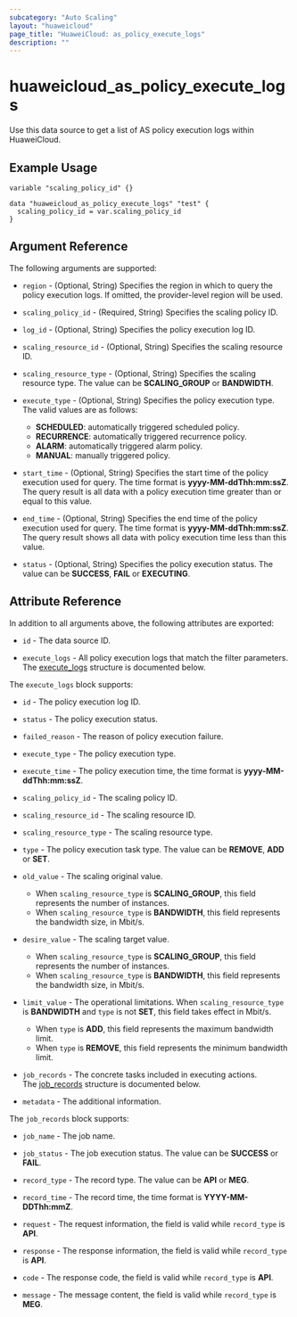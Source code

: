 ```yaml
---
subcategory: "Auto Scaling"
layout: "huaweicloud"
page_title: "HuaweiCloud: as_policy_execute_logs"
description: ""
---
```


# huaweicloud_as_policy_execute_logs

Use this data source to get a list of AS policy execution logs within HuaweiCloud.

## Example Usage

```hcl
variable "scaling_policy_id" {}

data "huaweicloud_as_policy_execute_logs" "test" {
  scaling_policy_id = var.scaling_policy_id
}
```

## Argument Reference

The following arguments are supported:

* `region` - (Optional, String) Specifies the region in which to query the policy execution logs.
  If omitted, the provider-level region will be used.

* `scaling_policy_id` - (Required, String) Specifies the scaling policy ID.

* `log_id` - (Optional, String) Specifies the policy execution log ID.

* `scaling_resource_id` - (Optional, String) Specifies the scaling resource ID.

* `scaling_resource_type` - (Optional, String) Specifies the scaling resource type.
  The value can be **SCALING_GROUP** or **BANDWIDTH**.

* `execute_type` - (Optional, String) Specifies the policy execution type.  
  The valid values are as follows:
  + **SCHEDULED**: automatically triggered scheduled policy.
  + **RECURRENCE**: automatically triggered recurrence policy.
  + **ALARM**: automatically triggered alarm policy.
  + **MANUAL**: manually triggered policy.

* `start_time` - (Optional, String) Specifies the start time of the policy execution used for query. The time format is
  **yyyy-MM-ddThh:mm:ssZ**.  
  The query result is all data with a policy execution time greater than or equal to this value.

* `end_time` - (Optional, String) Specifies the end time of the policy execution used for query. The time format is
  **yyyy-MM-ddThh:mm:ssZ**.  
  The query result shows all data with policy execution time less than this value.

* `status` - (Optional, String) Specifies the policy execution status. The value can be **SUCCESS**, **FAIL**
  or **EXECUTING**.

## Attribute Reference

In addition to all arguments above, the following attributes are exported:

* `id` - The data source ID.

* `execute_logs` - All policy execution logs that match the filter parameters.  
  The [execute_logs](#as_execute_logs_attr) structure is documented below.

<a name="as_execute_logs_attr"></a>
The `execute_logs` block supports:

* `id` - The policy execution log ID.

* `status` - The policy execution status.

* `failed_reason` - The reason of policy execution failure.

* `execute_type` - The policy execution type.

* `execute_time` - The policy execution time, the time format is **yyyy-MM-ddThh:mm:ssZ**.

* `scaling_policy_id` - The scaling policy ID.

* `scaling_resource_id` - The scaling resource ID.

* `scaling_resource_type` - The scaling resource type.

* `type` - The policy execution task type. The value can be **REMOVE**, **ADD** or **SET**.

* `old_value` - The scaling original value.
  + When `scaling_resource_type` is **SCALING_GROUP**, this field represents the number of instances.
  + When `scaling_resource_type` is **BANDWIDTH**, this field represents the bandwidth size, in Mbit/s.

* `desire_value` - The scaling target value.
  + When `scaling_resource_type` is **SCALING_GROUP**, this field represents the number of instances.
  + When `scaling_resource_type` is **BANDWIDTH**, this field represents the bandwidth size, in Mbit/s.

* `limit_value` - The operational limitations. When `scaling_resource_type` is **BANDWIDTH** and `type` is not **SET**,
  this field takes effect in Mbit/s.
  + When `type` is **ADD**, this field represents the maximum bandwidth limit.
  + When `type` is **REMOVE**, this field represents the minimum bandwidth limit.

* `job_records` - The concrete tasks included in executing actions.  
  The [job_records](#as_job_records_attr) structure is documented below.

* `metadata` - The additional information.

<a name="as_job_records_attr"></a>
The `job_records` block supports:

* `job_name` - The job name.

* `job_status` - The job execution status. The value can be **SUCCESS** or **FAIL**.

* `record_type` - The record type. The value can be **API** or **MEG**.

* `record_time` - The record time, the time format is **YYYY-MM-DDThh:mmZ**.

* `request` - The request information, the field is valid while `record_type` is **API**.

* `response` - The response information, the field is valid while `record_type` is **API**.

* `code` - The response code, the field is valid while `record_type` is **API**.

* `message` - The message content, the field is valid while `record_type` is **MEG**.
